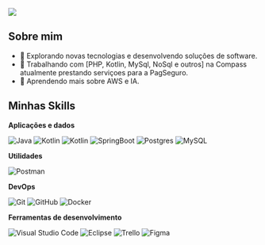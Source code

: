 ![](https://komarev.com/ghpvc/?username=ctl-lfarias&color=006bed)

## Sobre mim

- 🤔 Explorando novas tecnologias e desenvolvendo soluções de software.
- 💼 Trabalhando com [PHP, Kotlin, MySql, NoSql e outros] na Compass atualmente prestando serviçoes para a PagSeguro.
- 🌱 Aprendendo mais sobre AWS e IA.

## Minhas Skills

**Aplicações e dados**

![Java](https://img.shields.io/badge/-Java-333333?style=flat&logo=java&logoColor=007396)
![Kotlin](https://img.shields.io/badge/-Kotlin-333333?style=flat&logo=kotlin)
![Kotlin](https://img.shields.io/badge/-PHP-333333?style=flat&logo=PHP)
![SpringBoot](https://img.shields.io/badge/-SpringBoot-333333?style=flat&logo=Springboot)
![Postgres](https://img.shields.io/badge/-Postgres-333333?style=flat&logo=postgres)
![MySQL](https://img.shields.io/badge/-MySQL-333333?style=flat&logo=mysql)

**Utilidades**

![Postman](https://img.shields.io/badge/-Postman-333333?style=flat&logo=postman)

**DevOps**

![Git](https://img.shields.io/badge/-Git-333333?style=flat&logo=git)
![GitHub](https://img.shields.io/badge/-GitHub-333333?style=flat&logo=github)
![Docker](https://img.shields.io/badge/-Docker-333333?style=flat&logo=docker)

**Ferramentas de desenvolvimento**

![Visual Studio Code](https://img.shields.io/badge/-Visual%20Studio%20Code-333333?style=flat&logo=visual-studio-code&logoColor=007ACC)
![Eclipse](https://img.shields.io/badge/-Eclipse-333333?style=flat&logo=eclipse-ide&logoColor=2C2255)
![Trello](https://img.shields.io/badge/-Trello-333333?style=flat&logo=trello&logoColor=007ACC)
![Figma](https://img.shields.io/badge/-Figma-333333?style=flat&logo=figma&logoColor=007ACC)

<br/>
